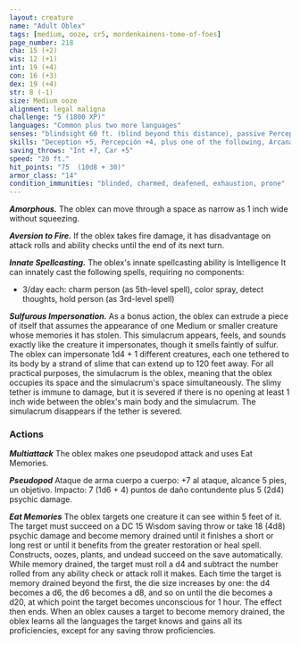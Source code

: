 ```yaml
---
layout: creature
name: "Adult Oblex"
tags: [medium, ooze, cr5, mordenkainens-tome-of-foes]
page_number: 218
cha: 15 (+2)
wis: 12 (+1)
int: 19 (+4)
con: 16 (+3)
dex: 19 (+4)
str: 8 (-1)
size: Medium ooze
alignment: legal maligna
challenge: "5 (1800 XP)"
languages: "Common plus two more languages"
senses: "blindsight 60 ft. (blind beyond this distance), passive Perception 14"
skills: "Deception +5, Percepción +4, plus one of the following, Arcana +7, Historia +7, Nature +7, or Religión +7"
saving_throws: "Int +7, Car +5"
speed: "20 ft."
hit_points: "75  (10d8 + 30)"
armor_class: "14"
condition_immunities: "blinded, charmed, deafened, exhaustion, prone"
---
```


***Amorphous.*** The oblex can move through a space as narrow as 1 inch wide without squeezing.

***Aversion to Fire.*** If the oblex takes fire damage, it has disadvantage on attack rolls and ability checks until the end of its next turn.

***Innate Spellcasting.*** The oblex's innate spellcasting ability is Intelligence It can innately cast the following spells, requiring no components:
* 3/day each: charm person (as 5th-level spell), color spray, detect thoughts, hold person (as 3rd-level spell)

***Sulfurous Impersonation.*** As a bonus action, the oblex can extrude a piece of itself that assumes the appearance of one Medium or smaller creature whose memories it has stolen. This simulacrum appears, feels, and sounds exactly like the creature it impersonates, though it smells faintly of sulfur. The oblex can impersonate 1d4 + 1 different creatures, each one tethered to its body by a strand of slime that can extend up to 120 feet away. For all practical purposes, the simulacrum is the oblex, meaning that the oblex occupies its space and the simulacrum's space simultaneously. The slimy tether is immune to damage, but it is severed if there is no opening at least 1 inch wide between the oblex's main body and the simulacrum. The simulacrum disappears if the tether is severed.

### Actions

***Multiattack*** The oblex makes one pseudopod attack and uses Eat Memories.

***Pseudopod*** Ataque de arma cuerpo a cuerpo: +7 al ataque, alcance 5 pies, un objetivo. Impacto: 7 (1d6 + 4) puntos de daño contundente plus 5 (2d4) psychic damage.

***Eat Memories*** The oblex targets one creature it can see within 5 feet of it. The target must succeed on a DC 15 Wisdom saving throw or take 18 (4d8) psychic damage and become memory drained until it finishes a short or long rest or until it benefits from the greater restoration or heal spell. Constructs, oozes, plants, and undead succeed on the save automatically.
While memory drained, the target must roll a d4 and subtract the number rolled from any ability check or attack roll it makes. Each time the target is memory drained beyond the first, the die size increases by one: the d4 becomes a d6, the d6 becomes a d8, and so on until the die becomes a d20, at which point the target becomes unconscious for 1 hour. The effect then ends.
When an oblex causes a target to become memory drained, the oblex learns all the languages the target knows and gains all its proficiencies, except for any saving throw proficiencies.